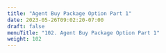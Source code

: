 ```yaml
---
title: "Agent Buy Package Option Part 1"
date: 2023-05-26T09:02:20-07:00
draft: false
menuTitle: "102. Agent Buy Package Option Part 1"
weight: 102
---
```


